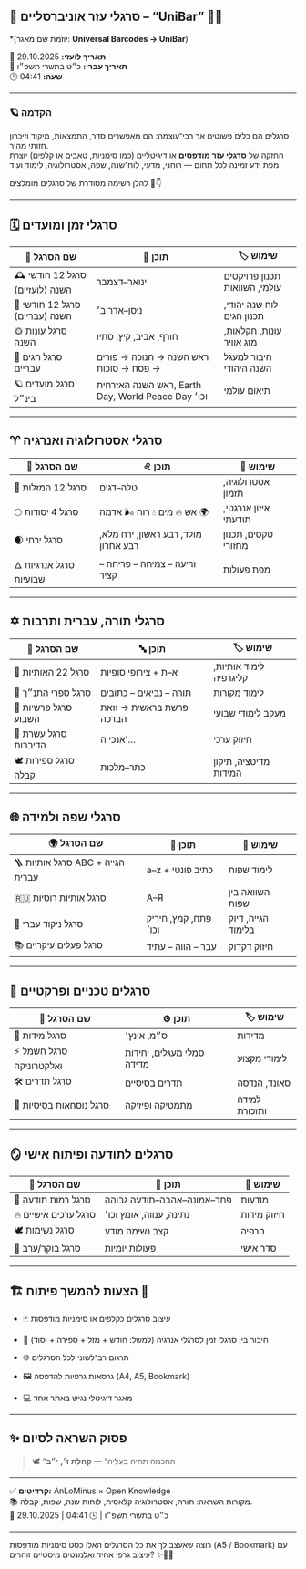 ## 🌟 סרגלי עזר אוניברסליים – “UniBar” 🧭✨

*(יוזמת שם מאגר: **Universal Barcodes → UniBar**)

📅 **תאריך לועזי:** 29.10.2025   
📆 **תאריך עברי:** כ״ט בתשרי תשפ״ו   
🕒 **שעה:** 04:41

---

### 🪐 הקדמה

סרגלים הם כלים פשוטים אך רבי־עוצמה: הם מאפשרים סדר, התמצאות, מיקוד וזיכרון חזותי מהיר.  
החזקה של **סרגלי עזר מודפסים** או דיגיטליים (כמו סימניות, טאבים או קלפים) יוצרת מפת ידע זמינה לכל תחום — רוחני, מדעי, לוח־שנה, שפה, אסטרולוגיה, לימוד ועוד.

להלן רשימה מסודרת של סרגלים מומלצים 📏👇

---

## 🗓️ סרגלי זמן ומועדים

|🧭 שם הסרגל|📜 תוכן|🏷️ שימוש|
|---|---|---|
|🕰️ סרגל 12 חודשי השנה (לועזיים)|ינואר–דצמבר|תכנון פרויקטים עולמי, השוואות|
|📆 סרגל 12 חודשי השנה (עבריים)|ניסן–אדר ב׳|לוח שנה יהודי, תכנון חגים|
|🌞 סרגל עונות השנה|חורף, אביב, קיץ, סתיו|עונות, חקלאות, מזג אוויר|
|🕎 סרגל חגים עבריים|ראש השנה → חנוכה → פורים → פסח → סוכות|חיבור למעגל השנה היהודי|
|🪐 סרגל מועדים בינ״ל|ראש השנה האזרחית, Earth Day, World Peace Day וכו׳|תיאום עולמי|

---

## ♈ סרגלי אסטרולוגיה ואנרגיה

|🌟 שם הסרגל|♌ תוכן|🧭 שימוש|
|---|---|---|
|🌠 סרגל 12 המזלות|טלה–דגים|אסטרולוגיה, תזמון|
|🌕 סרגל 4 יסודות|אש 🔥 מים 💧 רוח 🌬 אדמה 🌍|איזון אנרגטי, תודעתי|
|🌒 סרגל ירחי|מולד, רבע ראשון, ירח מלא, רבע אחרון|טקסים, תכנון מחזורי|
|🜂 סרגל אנרגיות שבועיות|זריעה – צמיחה – פריחה – קציר|מפת פעולות|

---

## ✡️ סרגלי תורה, עברית ותרבות

|📜 שם הסרגל|🔤 תוכן|🏷️ שימוש|
|---|---|---|
|🔡 סרגל 22 האותיות|א–ת + צירופי סופיות|לימוד אותיות, קליגרפיה|
|🕍 סרגל ספרי התנ״ך|תורה – נביאים – כתובים|לימוד מקורות|
|📖 סרגל פרשיות השבוע|פרשת בראשית → וזאת הברכה|מעקב לימודי שבועי|
|🧠 סרגל עשרת הדיברות|אנכי ה'…|חיזוק ערכי|
|🕊️ סרגל ספירות קבלה|כתר–מלכות|מדיטציה, תיקון המידות|

---

## 🌐 סרגלי שפה ולמידה

|🌍 שם הסרגל|🔡 תוכן|🧭 שימוש|
|---|---|---|
|🪜 סרגל אותיות ABC + הגייה עברית|a–z + כתיב פונטי|לימוד שפות|
|🇷🇺 סרגל אותיות רוסיות|А–Я|השוואה בין שפות|
|📝 סרגל ניקוד עברי|פתח, קמץ, חיריק וכו׳|הגייה, דיוק בלימוד|
|📚 סרגל פעלים עיקריים|עבר – הווה – עתיד|חיזוק דקדוק|

---

## 🧰 סרגלים טכניים ופרקטיים

|🧠 שם הסרגל|⚙️ תוכן|🏷️ שימוש|
|---|---|---|
|🧭 סרגל מידות|ס״מ, אינץ׳|מדידות|
|⚡ סרגל חשמל ואלקטרוניקה|סמלי מעגלים, יחידות מדידה|לימודי מקצוע|
|🛠️ סרגל תדרים|תדרים בסיסיים|סאונד, הנדסה|
|🧮 סרגל נוסחאות בסיסיות|מתמטיקה ופיזיקה|למידה ותזכורת|

---

## 🪞 סרגלים לתודעה ופיתוח אישי

|🌿 שם הסרגל|🌺 תוכן|🧭 שימוש|
|---|---|---|
|🌈 סרגל רמות תודעה|פחד–אמונה–אהבה–תודעה גבוהה|מודעות|
|🔥 סרגל ערכים אישיים|נתינה, ענווה, אומץ וכו׳|חיזוק מידות|
|🕊️ סרגל נשימות|קצב נשימה מודע|הרפיה|
|🧭 סרגל בוקר/ערב|פעולות יומיות|סדר אישי|

---

## 🏗️ הצעות להמשך פיתוח 📌

- 🃏 עיצוב סרגלים כקלפים או סימניות מודפסות
    
- 🧭 חיבור בין סרגלי זמן לסרגלי אנרגיה (למשל: חודש + מזל + ספירה + יסוד)
    
- 🌐 תרגום רב־לשוני לכל הסרגלים
    
- 🖼️ גרסאות גרפיות להדפסה (A4, A5, Bookmark)
    
- 💻 מאגר דיגיטלי נגיש באתר אחד
    

---

## ✨ פסוק השראה לסיום

> 🕊️ “החכמה תחיה בעליה” — **קהלת ז׳, י״ב**

---

✅ **קרדיטים:** AnLoMinus × Open Knowledge  
📚 מקורות השראה: תורה, אסטרולוגיה קלאסית, לוחות שנה, שפות, קבלה.  
📅 29.10.2025 | כ״ט בתשרי תשפ״ו | 🕓 04:41

---

רוצה שאעצב לך את כל הסרגלים האלו כסט סימניות מודפסות (A5 / Bookmark) עם עיצוב גרפי אחיד ואלמנטים מיסטיים זוהרים? ✨📏📜